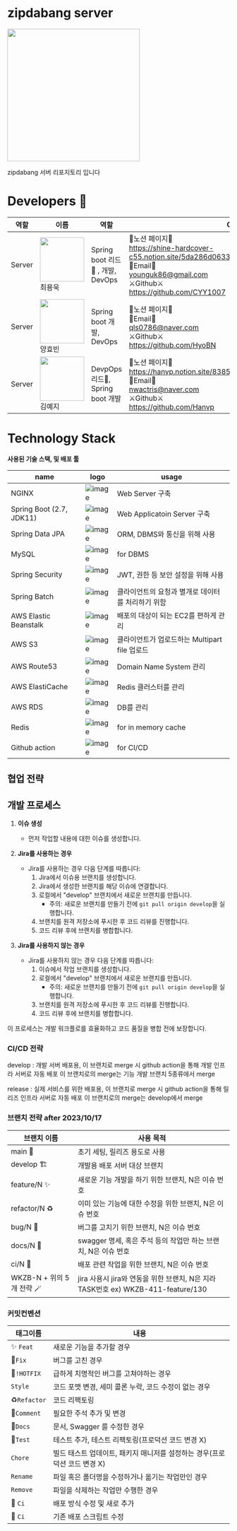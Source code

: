# zipdabang server

<img src="https://github.com/zipdabang/Server/assets/60510921/42841eda-59d0-4aeb-8707-fe1889d72ce2" width="300px">


zipdabang 서버 리포지토리 입니다

# Developers 🎉
| 역할     | 이름                                                                                                                       | 역할                            | Contact                                                                                                                                                                       |
|--------|--------------------------------------------------------------------------------------------------------------------------|-------------------------------|-------------------------------------------------------------------------------------------------------------------------------------------------------------------------------|
| Server  | <img src="https://github.com/zipdabang/Server/assets/60510921/d41a543f-88d8-4d87-9f31-f23ec15b5f83" width="100px"> <br> 최용욱 | Spring boot 리드👑 , 개발, DevOps | 📒노션 페이지📒 <br>https://shine-hardcover-c55.notion.site/5da286d0633e4ee4acb6b6bd6bbd0224?pvs=4 📨Email📨<br> younguk86@gmail.com <br> ⚔️Github⚔️<br>https://github.com/CYY1007 |
| Server    | <img src="https://github.com/zipdabang/Server/assets/60510921/3177e9d4-af22-4ae1-b0f6-338d8c2c1e28" width="100px"> <br> 양효빈 | Spring boot 개발, DevOps        |  📒노션 페이지📒 <br> 📨Email📨 <br> qls0786@naver.com <br> ⚔️Github⚔️<br>https://github.com/HyoBN                                                                                                                                                                               |
| Server    | <img src="https://github.com/zipdabang/Server/assets/60510921/8b0a2288-95b2-4ec6-96a3-1718f1342413" width="100px"> <br> 김예지 | DevpOps 리드👑, Spring boot 개발  | 📒노션 페이지📒 <br>https://hanvp.notion.site/838545d7199b4289aa680230740ef0ef 📨Email📨 <br> nwactris@naver.com <br> ⚔️Github⚔️<br>https://github.com/Hanvp                       |





# Technology Stack
<b>사용된 기술 스택, 및 배포 툴</b>

| name                     | logo | usage                           |
|--------------------------|------|---------------------------------|
| NGINX                    |  ![image](https://github.com/zipdabang/Server/assets/60510921/7b3d802f-f0a2-4127-8397-f9ae5e84b04f) | Web Server 구축                   |
| Spring Boot (2.7, JDK11) |  ![image](https://github.com/zipdabang/Server/assets/60510921/522bbfe5-4526-4df2-b167-b7203aa883aa) | Web Applicatoin Server 구축       |
| Spring Data JPA          | ![image](https://github.com/zipdabang/Server/assets/60510921/d183ddb4-d25c-448e-8bc0-28b798ee4c4b)  | ORM, DBMS와 통신을 위해 사용            |
| MySQL                    |  ![image](https://github.com/zipdabang/Server/assets/60510921/cc761fe5-6755-469a-9d9c-fb1b77c4108d) | for DBMS                        |
| Spring Security          |  ![image](https://github.com/zipdabang/Server/assets/60510921/f9cda208-0954-4e9d-9092-8520d5430178) | JWT, 권한 등 보안 설정을 위해 사용          |
| Spring Batch             |  ![image](https://github.com/zipdabang/Server/assets/60510921/0bfb74a1-55fc-4e3b-b89b-f462b6048525) | 클라이언트의 요청과 별개로 데이터를 처리하기 위함     |
| AWS Elastic Beanstalk    |  ![image](https://github.com/zipdabang/Server/assets/60510921/3b381aff-443e-4090-8aeb-bfdb6533684f)| 배포의 대상이 되는 EC2를 편하게 관리          |
| AWS S3                   |  ![image](https://github.com/zipdabang/Server/assets/60510921/2b507f08-bea0-42b3-9783-23a0fadbda54)    | 클라이언트가 업로드하는 Multipart file 업로드 |
| AWS Route53              |  ![image](https://github.com/zipdabang/Server/assets/60510921/257b2154-a621-41c9-a5bb-efe6b64349d8)    | Domain Name System 관리           |
| AWS ElastiCache          |  ![image](https://github.com/zipdabang/Server/assets/60510921/000428d6-0caf-48d3-89cb-ef3a9b566385)    | Redis 클러스터를 관리                  |
| AWS RDS                  |  ![image](https://github.com/zipdabang/Server/assets/60510921/c2bdee1b-adcb-48fd-84f7-4d30d73042af)    | DB를 관리                          |
| Redis                    | ![image](https://github.com/zipdabang/Server/assets/60510921/f087c4ab-95f6-4884-aba4-81e5e0968349)     | for in memory cache             |
| Github action            |  ![image](https://github.com/zipdabang/Server/assets/60510921/a9f0ebb8-78a1-465f-9652-b70eac08857b)    | for CI/CD                       |

## 협업 전략

## 개발 프로세스

1. **이슈 생성**
    - 먼저 작업할 내용에 대한 이슈를 생성합니다.

2. **Jira를 사용하는 경우**
    - Jira를 사용하는 경우 다음 단계를 따릅니다:
        1. Jira에서 이슈용 브랜치를 생성합니다.
        2. Jira에서 생성한 브랜치를 해당 이슈에 연결합니다.
        3. 로컬에서 "develop" 브랜치에서 새로운 브랜치를 만듭니다.
            - 주의: 새로운 브랜치를 만들기 전에 `git pull origin develop`을 실행합니다.
        4. 브랜치를 원격 저장소에 푸시한 후 코드 리뷰를 진행합니다.
        5. 코드 리뷰 후에 브랜치를 병합합니다.

3. **Jira를 사용하지 않는 경우**
    - Jira를 사용하지 않는 경우 다음 단계를 따릅니다:
        1. 이슈에서 작업 브랜치를 생성합니다.
        2. 로컬에서 "develop" 브랜치에서 새로운 브랜치를 만듭니다.
            - 주의: 새로운 브랜치를 만들기 전에 `git pull origin develop`을 실행합니다.
        3. 브랜치를 원격 저장소에 푸시한 후 코드 리뷰를 진행합니다.
        4. 코드 리뷰 후에 브랜치를 병합합니다.

이 프로세스는 개발 워크플로를 효율화하고 코드 품질을 병합 전에 보장합니다.


### CI/CD 전략

develop : 개발 서버 배포용, 이 브랜치로 merge 시 github action을 통해
개발 인프라 서버로 자동 배포
이 브랜치로의 merge는 기능 개발 브랜치 5종류에서 merge

release : 실제 서비스를 위한 배포용, 이 브랜치로 merge 시 github action을 통해
릴리즈 인프라 서버로 자동 배포
이 브랜치로의 merge는 develop에서 merge

### 브랜치 전략 after 2023/10/17

| 브랜치 이름                           | 사용 목적                                                             |
|----------------------------------|-------------------------------------------------------------------|
| main 👑                          | 초기 세팅, 릴리즈 용도로 사용                                                 |
| develop 🏗️                      | 개발용 배포 서버 대상 브랜치                                                  |
| feature/N ✨                      | 새로운 기능 개발을 하기 위한 브랜치, N은 이슈 번호                                    |
| refactor/N :recycle:             | 이미 있는 기능에 대한 수정을 위한 브랜치, N은 이슈 번호                                 |
| bug/N      :bug:                 | 버그를 고치기 위한 브랜치, N은 이슈 번호                                          |
| docs/N     :memo:                | swagger 명세, 혹은 주석 등의 작업만 하는 브랜치, N은 이슈 번호                         |
| ci/N       :construction_worker: | 배포 관련 작업을 위한 브랜치, N은 이슈 번호                                        |
| WKZB-N + 위의 5개 전략       🪄       | jira 사용시 jira와 연동을 위한 브랜치, N은 지라 TASK번호  ex) WKZB-411-feature/130 |

### 커밋컨벤션

| 태그이름                       | 내용                                          |
|----------------------------|---------------------------------------------|
| :sparkles: `Feat`          | 새로운 기능을 추가할 경우                              |
| :bug:`Fix `                | 버그를 고친 경우                                   |
| :bug:`!HOTFIX`             | 급하게 치명적인 버그를 고쳐야하는 경우                       |
| `Style`                    | 코드 포맷 변경, 세미 콜론 누락, 코드 수정이 없는 경우            |
| :recycle:`Refactor`        | 코드 리팩토링                                     |
| :memo:`Comment`            | 필요한 주석 추가 및 변경                              |
| :memo:`Docs`	              | 문서, Swagger 를 수정한 경우                        |
| :hammer:`Test`             | 테스트 추가, 테스트 리팩토링(프로덕션 코드 변경 X)              |
| `Chore`	                   | 빌드 태스트 업데이트, 패키지 매니저를 설정하는 경우(프로덕션 코드 변경 X) |
| `Rename`                   | 파일 혹은 폴더명을 수정하거나 옮기는 작업만인 경우                |
| `Remove`                   | 파일을 삭제하는 작업만 수행한 경우                         |
| :construction_worker: `Ci` | 배포 방식 수정 및 새로 추가                            |
| :green_heart: `Ci`         | 기존 배포 스크립트 수정                               |
